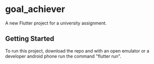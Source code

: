 # goal_achiever

A new Flutter project for a university assignment.

## Getting Started

To run this project, download the repo and with an open emulator or a developer android phone run the command "flutter run".

